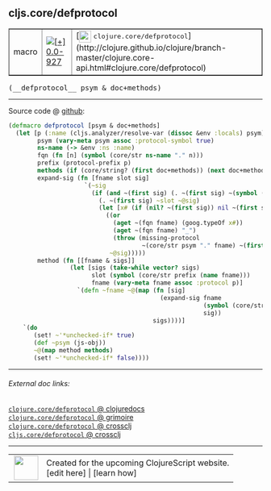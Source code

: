 ## cljs.core/defprotocol



 <table border="1">
<tr>
<td>macro</td>
<td><a href="https://github.com/cljsinfo/cljs-api-docs/tree/0.0-927"><img valign="middle" alt="[+] 0.0-927" title="Added in 0.0-927" src="https://img.shields.io/badge/+-0.0--927-lightgrey.svg"></a> </td>
<td>
[<img height="24px" valign="middle" src="http://i.imgur.com/1GjPKvB.png"> <samp>clojure.core/defprotocol</samp>](http://clojure.github.io/clojure/branch-master/clojure.core-api.html#clojure.core/defprotocol)
</td>
</tr>
</table>


 <samp>
(__defprotocol__ psym & doc+methods)<br>
</samp>

---







Source code @ [github](https://github.com/clojure/clojurescript/blob/r2277/src/clj/cljs/core.clj#L992-L1023):

```clj
(defmacro defprotocol [psym & doc+methods]
  (let [p (:name (cljs.analyzer/resolve-var (dissoc &env :locals) psym))
        psym (vary-meta psym assoc :protocol-symbol true)
        ns-name (-> &env :ns :name)
        fqn (fn [n] (symbol (core/str ns-name "." n)))
        prefix (protocol-prefix p)
        methods (if (core/string? (first doc+methods)) (next doc+methods) doc+methods)
        expand-sig (fn [fname slot sig]
                     `(~sig
                       (if (and ~(first sig) (. ~(first sig) ~(symbol (core/str "-" slot)))) ;; Property access needed here.
                         (. ~(first sig) ~slot ~@sig)
                         (let [x# (if (nil? ~(first sig)) nil ~(first sig))]
                           ((or
                             (aget ~(fqn fname) (goog.typeOf x#))
                             (aget ~(fqn fname) "_")
                             (throw (missing-protocol
                                     ~(core/str psym "." fname) ~(first sig))))
                            ~@sig)))))
        method (fn [[fname & sigs]]
                 (let [sigs (take-while vector? sigs)
                       slot (symbol (core/str prefix (name fname)))
                       fname (vary-meta fname assoc :protocol p)]
                   `(defn ~fname ~@(map (fn [sig]
                                          (expand-sig fname
                                                      (symbol (core/str slot "$arity$" (count sig)))
                                                      sig))
                                        sigs))))]
    `(do
       (set! ~'*unchecked-if* true)
       (def ~psym (js-obj))
       ~@(map method methods)
       (set! ~'*unchecked-if* false))))
```

<!--
Repo - tag - source tree - lines:

 <pre>
clojurescript @ r2277
└── src
    └── clj
        └── cljs
            └── <ins>[core.clj:992-1023](https://github.com/clojure/clojurescript/blob/r2277/src/clj/cljs/core.clj#L992-L1023)</ins>
</pre>

-->

---



###### External doc links:

[`clojure.core/defprotocol` @ clojuredocs](http://clojuredocs.org/clojure.core/defprotocol)<br>
[`clojure.core/defprotocol` @ grimoire](http://conj.io/store/v1/org.clojure/clojure/1.7.0-beta3/clj/clojure.core/defprotocol/)<br>
[`clojure.core/defprotocol` @ crossclj](http://crossclj.info/fun/clojure.core/defprotocol.html)<br>
[`cljs.core/defprotocol` @ crossclj](http://crossclj.info/fun/cljs.core/defprotocol.html)<br>

---

 <table>
<tr><td>
<img valign="middle" align="right" width="48px" src="http://i.imgur.com/Hi20huC.png">
</td><td>
Created for the upcoming ClojureScript website.<br>
[edit here] | [learn how]
</td></tr></table>

[edit here]:https://github.com/cljsinfo/cljs-api-docs/blob/master/cljsdoc/cljs.core_defprotocol.cljsdoc
[learn how]:https://github.com/cljsinfo/cljs-api-docs/wiki/cljsdoc-files

<!--

This information was too distracting to show to readers, but I'll leave it
commented here since it is helpful to:

- pretty-print the data used to generate this document
- and show how to retrieve that data



The API data for this symbol:

```clj
{:ns "cljs.core",
 :name "defprotocol",
 :signature ["[psym & doc+methods]"],
 :history [["+" "0.0-927"]],
 :type "macro",
 :full-name-encode "cljs.core_defprotocol",
 :source {:code "(defmacro defprotocol [psym & doc+methods]\n  (let [p (:name (cljs.analyzer/resolve-var (dissoc &env :locals) psym))\n        psym (vary-meta psym assoc :protocol-symbol true)\n        ns-name (-> &env :ns :name)\n        fqn (fn [n] (symbol (core/str ns-name \".\" n)))\n        prefix (protocol-prefix p)\n        methods (if (core/string? (first doc+methods)) (next doc+methods) doc+methods)\n        expand-sig (fn [fname slot sig]\n                     `(~sig\n                       (if (and ~(first sig) (. ~(first sig) ~(symbol (core/str \"-\" slot)))) ;; Property access needed here.\n                         (. ~(first sig) ~slot ~@sig)\n                         (let [x# (if (nil? ~(first sig)) nil ~(first sig))]\n                           ((or\n                             (aget ~(fqn fname) (goog.typeOf x#))\n                             (aget ~(fqn fname) \"_\")\n                             (throw (missing-protocol\n                                     ~(core/str psym \".\" fname) ~(first sig))))\n                            ~@sig)))))\n        method (fn [[fname & sigs]]\n                 (let [sigs (take-while vector? sigs)\n                       slot (symbol (core/str prefix (name fname)))\n                       fname (vary-meta fname assoc :protocol p)]\n                   `(defn ~fname ~@(map (fn [sig]\n                                          (expand-sig fname\n                                                      (symbol (core/str slot \"$arity$\" (count sig)))\n                                                      sig))\n                                        sigs))))]\n    `(do\n       (set! ~'*unchecked-if* true)\n       (def ~psym (js-obj))\n       ~@(map method methods)\n       (set! ~'*unchecked-if* false))))",
          :title "Source code",
          :repo "clojurescript",
          :tag "r2277",
          :filename "src/clj/cljs/core.clj",
          :lines [992 1023]},
 :full-name "cljs.core/defprotocol",
 :clj-symbol "clojure.core/defprotocol"}

```

Retrieve the API data for this symbol:

```clj
;; from Clojure REPL
(require '[clojure.edn :as edn])
(-> (slurp "https://raw.githubusercontent.com/cljsinfo/cljs-api-docs/catalog/cljs-api.edn")
    (edn/read-string)
    (get-in [:symbols "cljs.core/defprotocol"]))
```

-->
